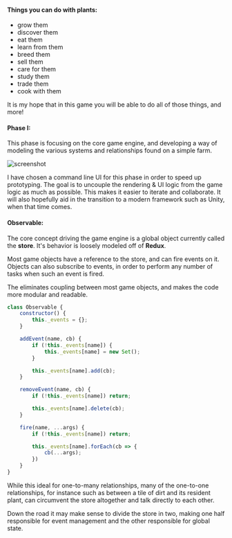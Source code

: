 #### Things you can do with plants:
* grow them
* discover them
* eat them
* learn from them
* breed them
* sell them
* care for them
* study them
* trade them
* cook with them

It is my hope that in this game you will be able to do all of those things, and more!

#### Phase I:

This phase is focusing on the core game engine, and developing a way of modeling the various systems and relationships found on a simple farm.

![screenshot](https://i.imgur.com/h3mlMUL.png)

I have chosen a command line UI for this phase in order to speed up prototyping. The goal is to uncouple the rendering & UI logic from the game logic as much as possible. This makes it easier to iterate and collaborate. It will also hopefully aid in the transition to a modern framework such as Unity, when that time comes.

#### Observable:

The core concept driving the game engine is a global object currently called the **store**. It's behavior is loosely modeled off of **Redux**.

Most game objects have a reference to the store, and can fire events on it. Objects can also subscribe to events, in order to perform any number of tasks when such an event is fired.

The eliminates coupling between most game objects, and makes the code more modular and readable.

```javascript
class Observable {
    constructor() {
        this._events = {};
    }

    addEvent(name, cb) {
        if (!this._events[name]) {
            this._events[name] = new Set();
        }

        this._events[name].add(cb);
    }

    removeEvent(name, cb) {
        if (!this._events[name]) return;

        this._events[name].delete(cb);
    }

    fire(name, ...args) {
        if (!this._events[name]) return;

        this._events[name].forEach(cb => {
            cb(...args);
        })
    }
}
```

While this ideal for one-to-many relationships, many of the one-to-one relationships, for instance such as between a tile of dirt and its resident plant, can circumvent the store altogether and talk directly to each other.

Down the road it may make sense to divide the store in two, making one half responsible for event management and the other responsible for global state.